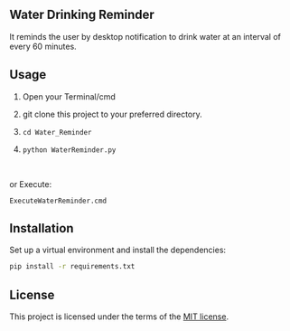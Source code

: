 ## Water Drinking Reminder
It reminds the user by desktop notification to drink water at an interval of every 60 minutes.

## Usage

1. Open your Terminal/cmd

2. git clone this project to your preferred directory.

3. `cd Water_Reminder`

4. `python WaterReminder.py`

<br/>

or Execute:
```
ExecuteWaterReminder.cmd
```
## Installation
Set up a virtual environment and install the dependencies:
```sh
pip install -r requirements.txt
```

## License
This project is licensed under the terms of the [MIT license](https://github.com/nagracks/organizer/blob/master/LICENSE).
